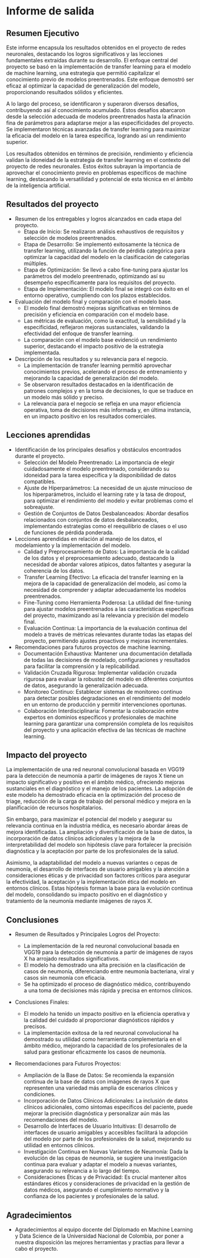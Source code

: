 # Informe de salida

## Resumen Ejecutivo

Este informe encapsula los resultados obtenidos en el proyecto de redes neuronales, destacando los logros significativos y las lecciones fundamentales extraídas durante su desarrollo. El enfoque central del proyecto se basó en la implementación de transfer learning para el modelo de machine learning, una estrategia que permitió capitalizar el conocimiento previo de modelos preentrenados. Este enfoque demostró ser eficaz al optimizar la capacidad de generalización del modelo, proporcionando resultados sólidos y eficientes.

A lo largo del proceso, se identificaron y superaron diversos desafíos, contribuyendo así al conocimiento acumulado. Estos desafíos abarcaron desde la selección adecuada de modelos preentrenados hasta la afinación fina de parámetros para adaptarse mejor a las especificidades del proyecto. Se implementaron técnicas avanzadas de transfer learning para maximizar la eficacia del modelo en la tarea específica, logrando así un rendimiento superior.

Los resultados obtenidos en términos de precisión, rendimiento y eficiencia validan la idoneidad de la estrategia de transfer learning en el contexto del proyecto de redes neuronales. Estos éxitos subrayan la importancia de aprovechar el conocimiento previo en problemas específicos de machine learning, destacando la versatilidad y potencial de esta técnica en el ámbito de la inteligencia artificial.

## Resultados del proyecto

- Resumen de los entregables y logros alcanzados en cada etapa del proyecto.
    * Etapa de Inicio: Se realizaron análisis exhaustivos de requisitos y selección de modelos preentrenados.
    * Etapa de Desarrollo: Se implementó exitosamente la técnica de transfer learning, utilizando la función de pérdida categórica para optimizar la capacidad del modelo en la clasificación de categorías múltiples.
    * Etapa de Optimización: Se llevó a cabo fine-tuning para ajustar los parámetros del modelo preentrenado, optimizando así su desempeño específicamente para los requisitos del proyecto.
    * Etapa de Implementación: El modelo final se integró con éxito en el entorno operativo, cumpliendo con los plazos establecidos.
- Evaluación del modelo final y comparación con el modelo base.
    * El modelo final demostró mejoras significativas en términos de precisión y eficiencia en comparación con el modelo base.
    * Las métricas de evaluación, como la exactitud, la sensibilidad y la especificidad, reflejaron mejoras sustanciales, validando la efectividad del enfoque de transfer learning.
    * La comparación con el modelo base evidenció un rendimiento superior, destacando el impacto positivo de la estrategia implementada.
- Descripción de los resultados y su relevancia para el negocio.
    * La implementación de transfer learning permitió aprovechar conocimientos previos, acelerando el proceso de entrenamiento y mejorando la capacidad de generalización del modelo.
    * Se observaron resultados destacados en la identificación de patrones complejos y en la toma de decisiones, lo que se traduce en un modelo más sólido y preciso.
    * La relevancia para el negocio se refleja en una mayor eficiencia operativa, toma de decisiones más informada y, en última instancia, en un impacto positivo en los resultados comerciales.

## Lecciones aprendidas

- Identificación de los principales desafíos y obstáculos encontrados durante el proyecto.
    * Selección del Modelo Preentrenado: La importancia de elegir cuidadosamente el modelo preentrenado, considerando su idoneidad para la tarea específica y la disponibilidad de datos compatibles.
    *  Ajuste de Hiperparámetros: La necesidad de un ajuste minucioso de los hiperparámetros, incluido el learning rate y la tasa de dropout, para optimizar el rendimiento del modelo y evitar problemas como el sobreajuste.
    * Gestión de Conjuntos de Datos Desbalanceados: Abordar desafíos relacionados con conjuntos de datos desbalanceados, implementando estrategias como el reequilibrio de clases o el uso de funciones de pérdida ponderada.
- Lecciones aprendidas en relación al manejo de los datos, el modelamiento y la implementación del modelo.
    * Calidad y Preprocesamiento de Datos: La importancia de la calidad de los datos y el preprocesamiento adecuado, destacando la necesidad de abordar valores atípicos, datos faltantes y asegurar la coherencia de los datos.
    * Transfer Learning Efectivo: La eficacia del transfer learning en la mejora de la capacidad de generalización del modelo, así como la necesidad de comprender y adaptar adecuadamente los modelos preentrenados.
    * Fine-Tuning como Herramienta Poderosa: La utilidad del fine-tuning para ajustar modelos preentrenados a las características específicas del proyecto, maximizando así la relevancia y precisión del modelo final.
    * Evaluación Continua: La importancia de la evaluación continua del modelo a través de métricas relevantes durante todas las etapas del proyecto, permitiendo ajustes proactivos y mejoras incrementales.
- Recomendaciones para futuros proyectos de machine learning.
    * Documentación Exhaustiva: Mantener una documentación detallada de todas las decisiones de modelado, configuraciones y resultados para facilitar la comprensión y la replicabilidad.
    * Validación Cruzada Rigurosa: Implementar validación cruzada rigurosa para evaluar la robustez del modelo en diferentes conjuntos de datos, asegurando la generalización adecuada.
    * Monitoreo Continuo: Establecer sistemas de monitoreo continuo para detectar posibles degradaciones en el rendimiento del modelo en un entorno de producción y permitir intervenciones oportunas.
    * Colaboración Interdisciplinaria: Fomentar la colaboración entre expertos en dominios específicos y profesionales de machine learning para garantizar una comprensión completa de los requisitos del proyecto y una aplicación efectiva de las técnicas de machine learning.

## Impacto del proyecto

La implementación de una red neuronal convolucional basada en VGG19 para la detección de neumonía a partir de imágenes de rayos X tiene un impacto significativo y positivo en el ámbito médico, ofreciendo mejoras sustanciales en el diagnóstico y el manejo de los pacientes. La adopción de este modelo ha demostrado eficacia en la optimización del proceso de triage, reducción de la carga de trabajo del personal médico y mejora en la planificación de recursos hospitalarios.

Sin embargo, para maximizar el potencial del modelo y asegurar su relevancia continua en la industria médica, es necesario abordar áreas de mejora identificadas. La ampliación y diversificación de la base de datos, la incorporación de datos clínicos adicionales y la mejora de la interpretabilidad del modelo son hipótesis clave para fortalecer la precisión diagnóstica y la aceptación por parte de los profesionales de la salud.

Asimismo, la adaptabilidad del modelo a nuevas variantes o cepas de neumonía, el desarrollo de interfaces de usuario amigables y la atención a consideraciones éticas y de privacidad son factores críticos para asegurar la efectividad, la aceptación y la implementación ética del modelo en entornos clínicos. Estas hipótesis forman la base para la evolución continua del modelo, consolidando su impacto positivo en el diagnóstico y tratamiento de la neumonía mediante imágenes de rayos X.


## Conclusiones

- Resumen de Resultados y Principales Logros del Proyecto:

    * La implementación de la red neuronal convolucional basada en VGG19 para la detección de neumonía a partir de imágenes de rayos X ha arrojado resultados significativos.
    * El modelo ha demostrado una alta precisión en la clasificación de casos de neumonía, diferenciando entre neumonía bacteriana, viral y casos sin neumonía con eficacia.
    * Se ha optimizado el proceso de diagnóstico médico, contribuyendo a una toma de decisiones más rápida y precisa en entornos clínicos.

- Conclusiones Finales:

    * El modelo ha tenido un impacto positivo en la eficiencia operativa y la calidad del cuidado al proporcionar diagnósticos rápidos y precisos.
    * La implementación exitosa de la red neuronal convolucional ha demostrado su utilidad como herramienta complementaria en el ámbito médico, mejorando la capacidad de los profesionales de la salud para gestionar eficazmente los casos de neumonía.

- Recomendaciones para Futuros Proyectos:

    * Ampliación de la Base de Datos: Se recomienda la expansión continua de la base de datos con imágenes de rayos X que representen una variedad más amplia de escenarios clínicos y condiciones.
    * Incorporación de Datos Clínicos Adicionales: La inclusión de datos clínicos adicionales, como síntomas específicos del paciente, puede mejorar la precisión diagnóstica y personalizar aún más las recomendaciones del modelo.
    * Desarrollo de Interfaces de Usuario Intuitivas: El desarrollo de interfaces de usuario amigables y accesibles facilitará la adopción del modelo por parte de los profesionales de la salud, mejorando su utilidad en entornos clínicos.
    * Investigación Continua en Nuevas Variantes de Neumonía: Dada la evolución de las cepas de neumonía, se sugiere una investigación continua para evaluar y adaptar el modelo a nuevas variantes, asegurando su relevancia a lo largo del tiempo.
    * Consideraciones Éticas y de Privacidad: Es crucial mantener altos estándares éticos y consideraciones de privacidad en la gestión de datos médicos, asegurando el cumplimiento normativo y la confianza de los pacientes y profesionales de la salud.

## Agradecimientos

- Agradecimientos al equipo docente del Diplomado en Machine Learning y Data Science de la Universidad Nacional de Colombia, por poner a nuestra disposición las mejores herramientas y practias para llevar a cabo el proyecto.
